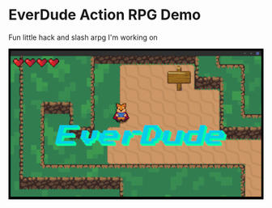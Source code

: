 # EverDude Action RPG Demo
Fun little hack and slash arpg I'm working on

![Screenshot woo yeah!!!!1!!](README_files/everdude-screenie-th.png)

